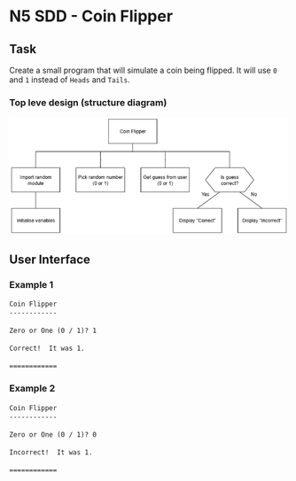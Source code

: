 # N5 SDD - Coin Flipper


## Task

Create a small program that will simulate a coin being flipped.  It will use `0` and `1` instead of `Heads` and `Tails`.


### Top leve design (structure diagram)

![Structure diagram](assets/sd1.png)


## User Interface


### Example 1

```
Coin Flipper
------------

Zero or One (0 / 1)? 1

Correct!  It was 1.

============
```


### Example 2

```
Coin Flipper
------------

Zero or One (0 / 1)? 0

Incorrect!  It was 1.

============
```
